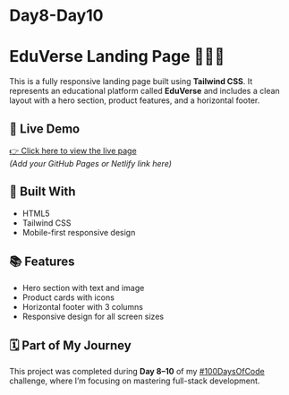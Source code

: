 # Day8-Day10
# EduVerse Landing Page 🧑‍🎓✨

This is a fully responsive landing page built using **Tailwind CSS**. It represents an educational platform called **EduVerse** and includes a clean layout with a hero section, product features, and a horizontal footer.

## 🚀 Live Demo

[👉 Click here to view the live page](#)  
*(Add your GitHub Pages or Netlify link here)*


## 🔨 Built With

- HTML5
- Tailwind CSS
- Mobile-first responsive design

## 📚 Features

- Hero section with text and image
- Product cards with icons
- Horizontal footer with 3 columns
- Responsive design for all screen sizes

## 🗓️ Part of My Journey

This project was completed during **Day 8–10** of my [#100DaysOfCode](https://www.100daysofcode.com/) challenge, where I’m focusing on mastering full-stack development.



